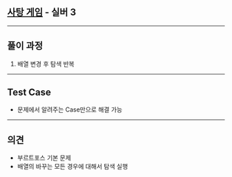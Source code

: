 ## [사탕 게임](https://www.acmicpc.net/problem/3085) - 실버 3

---

## 풀이 과정
1. 배열 변경 후 탐색 반복

---

## Test Case
- 문제에서 알려주는 Case만으로 해결 가능

---

## 의견
- 부르트포스 기본 문제
- 배열의 바꾸는 모든 경우에 대해서 탐색 실행
